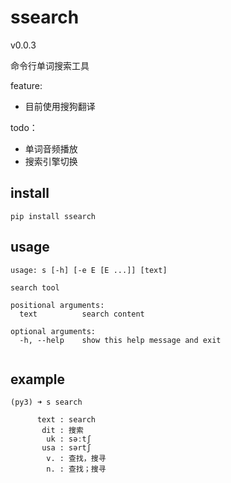 # ssearch

v0.0.3

命令行单词搜索工具


feature:

- 目前使用搜狗翻译

todo：

- 单词音频播放 
- 搜索引擎切换

## install

```shell
pip install ssearch
```

## usage

```
usage: s [-h] [-e E [E ...]] [text]

search tool

positional arguments:
  text          search content

optional arguments:
  -h, --help    show this help message and exit
  
```

## example

```
(py3) ➜ s search

      text : search
       dit : 搜索
        uk : səːtʃ
       usa : sərtʃ
        v. : 查找，搜寻
        n. : 查找；搜寻
```

